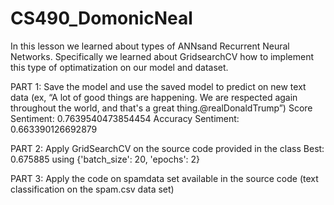 # CS490_DomonicNeal

In this lesson we learned about types of ANNsand Recurrent Neural Networks. Specifically we learned about GridsearchCV how to implement 
this type of optimatization on our model and dataset.


PART 1: Save the model and use the saved model to predict on new text data (ex, “A lot of good things are happening. 
We are respected again throughout the world, and that's a great thing.@realDonaldTrump”)
        Score Sentiment: 0.7639540473854454
        Accuracy Sentiment:  0.663390126692879

PART 2: Apply GridSearchCV on the source code provided in the class
        Best: 0.675885 using {'batch_size': 20, 'epochs': 2}
        
PART 3: Apply the code on spamdata set available in the source code (text classification on the spam.csv data set)
        
